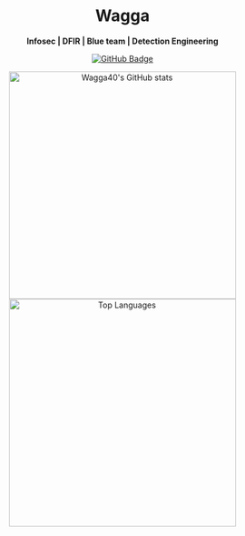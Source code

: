 <h1 align="center">Wagga</h1>

<p align="center">
  <b>Infosec | DFIR | Blue team | Detection Engineering</b>
</p>

<p align="center">
  <a href="https://github.com/wagga40">
    <img src="https://img.shields.io/badge/GitHub-wagga40-%23121011.svg?style=for-the-badge&logo=github&logoColor=white" alt="GitHub Badge" />
  </a>
</p>

<p align="center">
  <img src="https://github-readme-stats.vercel.app/api?username=wagga40&show_icons=true&theme=radical" alt="Wagga40's GitHub stats" width="400" />
  <img src="https://github-readme-stats.vercel.app/api/top-langs/?username=wagga40&layout=compact&theme=radical" alt="Top Languages" width="400" />
</p>
